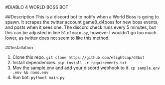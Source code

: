 #DIABLO 4 WORLD BOSS BOT

##Description
This is a discord bot to notify when a World Boss is going to spawn.  It scrapes the twitter account game8_d4boss for new boss events, and posts when it sees one. The discord check runs every 5 minutes, but this can be adjusted in line 51 of `main.py`, however I wouldn't go too much lower, as twitter does not seem to like this method.

##Installation

1. Clone this repo. `git clone https://github.com/elightcap/d4bot`
2. Install dependencies. `pip install -r requirements.txt`
3. Mov the sample.env and add your discord webhook to it. `cp sample.env .env && nano.env`
4. Run bot. `python3 main.py`
